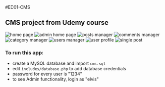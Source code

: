 #ED01-CMS
## CMS project from Udemy course

![home page](../assets/a.png?raw=true)
![admin home page](../assets/b.png?raw=true)
![posts manager](../assets/c.png?raw=true)
![comments manager](../assets/d.png?raw=true)
![category manager](../assets/e.png?raw=true)
![users manager](../assets/f.png?raw=true)
![user profile](../assets/g.png?raw=true)
![single post](../assets/h.png?raw=true)

### To run this app:
- create a MySQL database and import `cms.sql`
- edit `includes/database.php` to add database credentials
- password for every user is "1234"
- to see Admin functionality, login as "elvis"